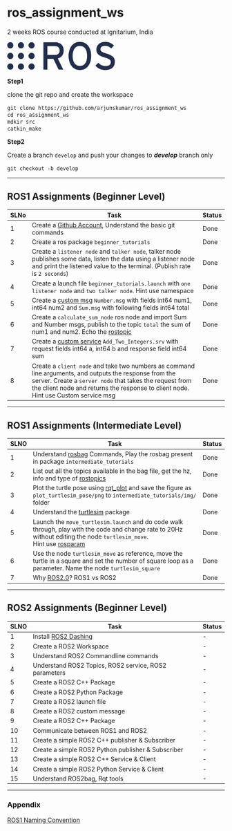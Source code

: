 # ros_assignment_ws
2 weeks ROS course conducted at Ignitarium, India

[<img src="res/ros_logo.png" width="250"/>](res/ros_logo.png)  

**Step1** 

clone the git repo and create the workspace

```
git clone https://github.com/arjunskumar/ros_assignment_ws
cd ros_assignment_ws
mdkir src
catkin_make
```

**Step2**

Create a branch `develop` and push your changes to ***develop*** branch only
```
git checkout -b develop
```
---
## ROS1 Assignments (Beginner Level)
|  SLNo |  Task |   Status|   
|--- | --- | ---|
|  1 | Create a [Github Account](https://github.com/), Understand the basic git commands  | Done
| 2|  Create a ros package `beginner_tutorials` |  Done 
|  3 |Create a `listener node` and `talker node`, talker node publishes some data, listen the data using a listener node and print the listened value to the terminal. (Publish rate is `2 seconds`) | Done 
| 4 | Create a launch file `beginner_tutorials.launch` with `one listener node` and `two talker node`. Hint use namespace| Done 
|  5 | Create a [custom msg](http://wiki.ros.org/ROS/Tutorials/DefiningCustomMessages) `Number.msg` with fields int64 num1, int64 num2  and `Sum.msg` with following fields int64 total | Done
|  6 | Create a `calculate_sum_node` ros node and import Sum and Number msgs, publish to the topic `total` the sum of num1 and num2. Echo the [rostopic](http://wiki.ros.org/rostopic) | Done 
|  7 | Create a [custom service](http://wiki.ros.org/ROS/Tutorials/CreatingMsgAndSrv) `Add_Two_Integers.srv` with request fields int64 a, int64 b  and response field int64 sum | Done
|  8 | Create  a `client node` and take two numbers as command line arguments, and outputs the response from the server. Create a `server node` that takes the request from the client node and  returns the response to client node. Hint use Custom service msg | Done

---
## ROS1 Assignments (Intermediate Level)

| SLNO | Task | Status |
|--- | --- | ---|
| 1 |  Understand [rosbag](http://wiki.ros.org/rosbag) Commands, Play the rosbag present in package `intermediate_tutorials` | Done |
| 2 | List out all the topics available in the bag file, get the hz, info and type of [rostopics](http://wiki.ros.org/rostopic)| Done |
| 3 | Plot the turtle pose using [rqt_plot](http://wiki.ros.org/rqt_plot) and save the figure as `plot_turtlesim_pose/png` to `intermediate_tutorials/img/` folder | Done |
| 4 | Understand the [turtlesim](http://wiki.ros.org/turtlesim) package | Done |
| 5 | Launch the `move_turtlesim.launch` and do code walk through, play with the code and change rate to 20Hz without editing the node `turtlesim_move`. </br> Hint use [rosparam](http://wiki.ros.org/rosparam) | Done |
|6| Use the node `turtlesim_move` as reference, move the turtle in a square and set the number of square loop as a parameter. Name the node `turtlesim_square`| Done | 
| 7 | Why [ROS2.0](https://index.ros.org/doc/ros2/)? ROS1 vs ROS2| Done |

---

## ROS2 Assignments (Beginner Level)


| SLNO | Task | Status |
|--- | --- | ---|
| 1 |  Install [ROS2 Dashing](ROS2_Installation.md) | - |
| 2 | Create a ROS2 Workspace | - |
| 3 | Understand ROS2 Commandline commands | - |
| 4 | Understand ROS2 Topics, ROS2 service, ROS2 parameters | - |
| 5 | Create a ROS2 C++ Package | - |
| 6 | Create a ROS2 Python Package | - |
| 7 | Create a ROS2 launch file  | - |
| 8 | Create a ROS2 custom message | - |
| 9| Create a ROS2 C++ Package | - |
| 10 | Communicate between ROS1 and ROS2 | - |
| 11 | Create a simple ROS2 C++ publisher & Subscriber | - |
| 12 | Create a simple ROS2 Python publisher & Subscriber | - |
| 13 | Create a simple ROS2 C++ Service & Client | - |
| 14 | Create a simple ROS2 Python Service & Client | - |
| 15 | Understand ROS2bag, Rqt tools | - |
---

### Appendix
[ROS1 Naming Convention](Naming_ROS1.md)
